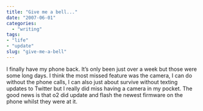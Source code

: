 ```yaml
---
title: "Give me a bell..."
date: "2007-06-01"
categories: 
  - "writing"
tags:
- "life"
- "update"
slug: "give-me-a-bell"
---
```


I finally have my phone back. It’s only been just over a week but those were some long days. I think the most missed feature was the camera, I can do without the phone calls, I can also just about survive without texting updates to Twitter but I really did miss having a camera in my pocket. The good news is that o2 did update and flash the newest firmware on the phone whilst they were at it.
